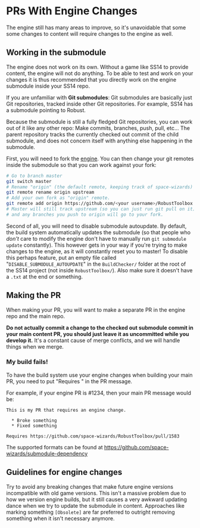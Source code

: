 # PRs With Engine Changes

The engine still has many areas to improve, so it's unavoidable that some some changes to content will require changes to the engine as well.

## Working in the submodule

The engine does not work on its own. Without a game like SS14 to provide content, the engine will not do anything. To be able to test and work on your changes it is thus recommended that you directly work on the engine submodule inside your SS14 repo.

If you are unfamiliar with **Git submodules**: Git submodules are basically just Git repositories, tracked inside other Git repositories. For example, SS14 has a submodule pointing to Robust. 

Because the submodule is still a fully fledged Git repositories, you can work out of it like any other repo: Make commits, branches, push, pull, etc... The parent repository tracks the currently checked out commit of the child submodule, and does not concern itself with anything else happening in the submodule.

First, you will need to fork the [engine](https://github.com/space-wizards/RobustToolbox). You can then change your git remotes inside the submodule so that you can work against your fork:

```bash
# Go to branch master
git switch master
# Rename "origin" (the default remote, keeping track of space-wizards) to "upstream".
git remote rename origin upstream
# Add your own fork as "origin" remote.
git remote add origin https://github.com/<your username>/RobustToolbox.git
# Master will still track upstream (so you can just run git pull on it)
# and any branches you push to origin will go to your fork.
```

Second of all, you will need to disable submodule autoupdate. By default, the build system automatically updates the submodule (so that people who *don't* care to modify the engine don't have to manually run `git submodule update` constantly). This however gets in your way if you're trying to make changes to the engine, as it will constantly reset you to master! To disable this perhaps feature, put an empty file called "`DISABLE_SUBMODULE_AUTOUPDATE`" in the `BuildChecker/` folder at the root of the SS14 project (not inside `RobustToolbox/`). Also make sure it doesn't have a `.txt` at the end or something.

## Making the PR

When making your PR, you will want to make a separate PR in the engine repo and the main repo.

**Do not actually commit a change to the checked out submodule commit in your main content PR, you should just leave it as uncommitted while you develop it.** It's a constant cause of merge conflicts, and we will handle things when we merge.

### My build fails!

To have the build system use your engine changes when building your main PR, you need to put "Requires <PR>" in the PR message.

For example, if your engine PR is #1234, then your main PR message would be:

```
This is my PR that requires an engine change.

  * Broke something
  * Fixed something

Requires https://github.com/space-wizards/RobustToolbox/pull/1583
```

The supported formats can be found at https://github.com/space-wizards/submodule-dependency


## Guidelines for engine changes

Try to avoid any breaking changes that make future engine versions incompatible with old game versions. This isn't a massive problem due to how we version engine builds, but it still causes a very awkward updating dance when we try to update the submodule in content. Approaches like marking something `[Obsolete]` are far preferred to outright removing something when it isn't necessary anymore.